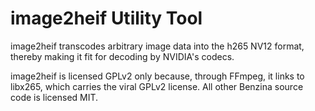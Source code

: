 # image2heif Utility Tool

image2heif transcodes arbitrary image data into the h265 NV12 format, thereby
making it fit for decoding by NVIDIA's codecs.

image2heif is licensed GPLv2 only because, through FFmpeg, it links to libx265,
which carries the viral GPLv2 license. All other Benzina source code is
licensed MIT.

